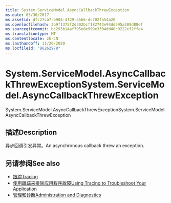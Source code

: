 ```yaml
---
title: System.ServiceModel.AsyncCallbackThrewException
ms.date: 03/30/2017
ms.assetid: dfc27ca7-b904-4f29-a5b6-dc702fa54a20
ms.openlocfilehash: 3b9f1375f2d302bcf182743e94dd595a389d88ef
ms.sourcegitcommit: bc293b14af795e0e999e3304dd40c0222cf2ffe4
ms.translationtype: MT
ms.contentlocale: zh-CN
ms.lasthandoff: 11/26/2020
ms.locfileid: "96262978"
---
```

# <a name="systemservicemodelasynccallbackthrewexception"></a><span data-ttu-id="111bc-102">System.ServiceModel.AsyncCallbackThrewException</span><span class="sxs-lookup"><span data-stu-id="111bc-102">System.ServiceModel.AsyncCallbackThrewException</span></span>

<span data-ttu-id="111bc-103">System.ServiceModel.AsyncCallbackThrewException</span><span class="sxs-lookup"><span data-stu-id="111bc-103">System.ServiceModel.AsyncCallbackThrewException</span></span>  
  
## <a name="description"></a><span data-ttu-id="111bc-104">描述</span><span class="sxs-lookup"><span data-stu-id="111bc-104">Description</span></span>  

 <span data-ttu-id="111bc-105">异步回调引发异常。</span><span class="sxs-lookup"><span data-stu-id="111bc-105">An asynchronous callback threw an exception.</span></span>  
  
## <a name="see-also"></a><span data-ttu-id="111bc-106">另请参阅</span><span class="sxs-lookup"><span data-stu-id="111bc-106">See also</span></span>

- [<span data-ttu-id="111bc-107">跟踪</span><span class="sxs-lookup"><span data-stu-id="111bc-107">Tracing</span></span>](index.md)
- [<span data-ttu-id="111bc-108">使用跟踪来排除应用程序故障</span><span class="sxs-lookup"><span data-stu-id="111bc-108">Using Tracing to Troubleshoot Your Application</span></span>](using-tracing-to-troubleshoot-your-application.md)
- [<span data-ttu-id="111bc-109">管理和诊断</span><span class="sxs-lookup"><span data-stu-id="111bc-109">Administration and Diagnostics</span></span>](../index.md)
